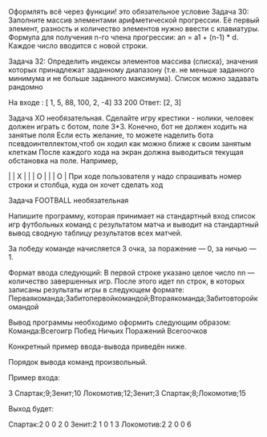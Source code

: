 Оформлять всё через функции! это обязательное условие
Задача 30:  Заполните массив элементами арифметической прогрессии. Её первый элемент, разность и количество элементов нужно ввести с клавиатуры. Формула для получения n-го члена прогрессии: an = a1 + (n-1) * d.
Каждое число вводится с новой строки.

Задача 32: Определить индексы элементов массива (списка), значения которых принадлежат заданному диапазону (т.е. не меньше заданного минимума и не больше заданного максимума). Список можно задавать рандомно

На входе : [ 1, 5, 88, 100, 2, -4]
33
200
Ответ: [2, 3]

Задача XO необязательная.
Сделайте игру крестики - нолики, человек должен играть с ботом, поле 3*3.
Конечно, бот не должен ходить на занятые поля
Если есть желание, то можете наделить бота псевдоинтеллектом,чтоб он ходил как можно ближе к своим занятым клеткам
После каждого хода на экран должна выводиться текущая обстановка на поле.
Например,

|     |  Х | 
|     |  O |
|     |  O |
При ходе пользователя у надо спрашивать номер строки и столбца, куда он хочет сделать ход

Задача FOOTBALL необязательная

Напишите программу, которая принимает на стандартный вход список игр футбольных команд с результатом матча и выводит на стандартный вывод сводную таблицу результатов всех матчей.

За победу команде начисляется 3 очка, за поражение — 0, за ничью — 1.

Формат ввода следующий:
В первой строке указано целое число nn — количество завершенных игр.
После этого идет nn строк, в которых записаны результаты игры в следующем формате:
Перваякоманда;Забитопервойкомандой;Втораякоманда;Забитовторойкомандой

Вывод программы необходимо оформить следующим образом:
Команда:Всегоигр Побед Ничьих Поражений Всегоочков

Конкретный пример ввода-вывода приведён ниже.

Порядок вывода команд произвольный.

Пример входа:

3
Спартак;9;Зенит;10
Локомотив;12;Зенит;3
Спартак;8;Локомотив;15

Выход будет:

Спартак:2 0 0 2 0
Зенит:2 1 0 1 3
Локомотив:2 2 0 0 6